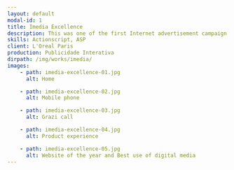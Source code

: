 ```yaml
---
layout: default
modal-id: 1
title: Imedia Excellence
description: This was one of the first Internet advertisement campaign for the brand Imedia Excellence from L'Oreal Paris. In this Ad campaign, a supposed friend of Grazi Mazzafera - Brazilian Actress - speaks with the site visitor while she is interrupted by Grazi's call. Following the shot, the visitor had to input his cellphone number, and suddenly the visitor receives a call from Grazi. A successful campaign which generated more than 21.000 calls in its first day, 1.000 positive prints, and had more than 1 million access without any media investment. As result of this pioneer campaign, the agency was awarded with website of the year and best use of digital media.
skills: Actionscript, ASP
client: L'Oreal Paris
production: Publicidade Interativa
dirpath: /img/works/imedia/
images:
    - path: imedia-excellence-01.jpg
      alt: Home

    - path: imedia-excellence-02.jpg
      alt: Mobile phone

    - path: imedia-excellence-03.jpg
      alt: Grazi call

    - path: imedia-excellence-04.jpg
      alt: Product experience

    - path: imedia-excellence-05.jpg
      alt: Website of the year and Best use of digital media
---
```

